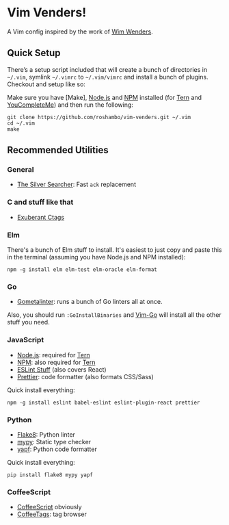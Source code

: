 # Vim Venders!

A Vim config inspired by the work of [Wim Wenders][wim].


## Quick Setup

There’s a setup script included that will create a bunch of directories in
`~/.vim`, symlink `~/.vimrc` to `~/.vim/vimrc` and install a bunch of plugins.
Checkout and setup like so:

Make sure you have [Make], [Node.js][node] and [NPM][npm] installed (for [Tern] and
[YouCompleteMe][ycm]) and then run the following:

    git clone https://github.com/roshambo/vim-venders.git ~/.vim
    cd ~/.vim
    make


## Recommended Utilities


### General

- [The Silver Searcher](https://github.com/ggreer/the_silver_searcher): Fast
  `ack` replacement


### C and stuff like that

- [Exuberant Ctags](http://ctags.sourceforge.net/)


### Elm

There's a bunch of Elm stuff to install. It's easiest to just copy and paste
this in the terminal (assuming you have Node.js and NPM installed):

    npm -g install elm elm-test elm-oracle elm-format


### Go

- [Gometalinter](https://github.com/alecthomas/gometalinter): runs a bunch of
  Go linters all at once.

Also, you should run `:GoInstallBinaries` and [Vim-Go][vimgo] will install all
the other stuff you need.


### JavaScript

- [Node.js](https://nodejs.org/en/): required for [Tern][tern]
- [NPM][npm]: also required for [Tern][tern]
- [ESLint Stuff](https://github.com/jaxbot/syntastic-react) (also covers React)
- [Prettier](https://prettier.io): code formatter (also formats CSS/Sass)

Quick install everything:

    npm -g install eslint babel-eslint eslint-plugin-react prettier


### Python

- [Flake8](https://pypi.python.org/pypi/flake8): Python linter
- [mypy](http://mypy-lang.org): Static type checker
- [yapf](https://github.com/google/yapf): Python code formatter

Quick install everything:

    pip install flake8 mypy yapf


### CoffeeScript

- [CoffeeScript](http://coffeescript.org) obviously
- [CoffeeTags](https://github.com/lukaszkorecki/CoffeeTags): tag browser


[wim]: https://en.wikipedia.org/wiki/Wim_Wenders
[vimgo]: https://github.com/fatih/vim-go
[node]: https://nodejs.org/en/
[tern]: http://ternjs.net
[npm]: https://www.npmjs.com
[yarn]: https://yarnpkg.com/
[ycm]: https://valloric.github.io/YouCompleteMe/
